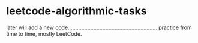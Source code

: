 # leetcode-algorithmic-tasks

later will add a new code...........................................................
practice from time to time,
mostly LeetCode.


